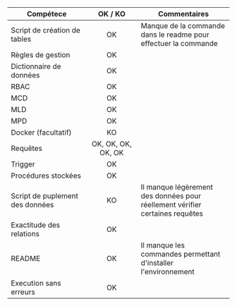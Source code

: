 <table><thead>
  <tr>
    <th width=5000>Compétece</th>
    <th width=5000>OK / KO</th>
    <th width=5000>Commentaires</th>
  </tr></thead>
<tbody>
  <tr>
    <td>Script de création de tables</td>
    <td align='center'>OK</td>
    <td>Manque de la commande dans le readme pour effectuer la commande</td>
  </tr>
  <tr>
    <td>Règles de gestion</td>
    <td align='center'>OK</td>
    <td></td>
  </tr>
  <tr>
    <td>Dictionnaire de données</td>
    <td align='center'>OK</td>
    <td></td>
  </tr>
  <tr>
    <td>RBAC</td>
    <td align='center'>OK</td>
    <td></td>
  </tr>
  <tr>
    <td>MCD</td>
    <td align='center'>OK</td>
    <td></td>
  </tr>
  <tr>
    <td>MLD</td>
    <td align='center'>OK</td>
    <td></td>
  </tr>
  <tr>
    <td>MPD</td>
    <td align='center'>OK</td>
    <td></td>
  </tr>
  <tr>
    <td>Docker (facultatif)</td>
    <td align='center'>KO</td>
    <td></td>
  </tr>
  <tr>
    <td>Requêtes</td>
    <td align='center'>OK, OK, OK, OK, OK</td>
    <td></td>
  </tr>
  <tr>
    <td>Trigger</td>
    <td align='center'>OK</td>
    <td></td>
  </tr>
  <tr>
    <td>Procédures stockées</td>
    <td align='center'>OK</td>
    <td></td>
  </tr>
  <tr>
    <td>Script de puplement des données</td>
    <td align='center'>KO</td>
    <td>Il manque légèrement des données pour réellement vérifier certaines requêtes</td>
  </tr>
  <tr>
    <td>Exactitude des relations</td>
    <td align='center'>OK</td>
    <td></td>
  </tr>
  <tr>
    <td>README</td>
    <td align='center'>OK</td>
    <td>Il manque les commandes permettant d'installer l'environnement</td>
  </tr>
  <tr>
    <td>Execution sans erreurs</td>
    <td align='center'>OK</td>
    <td></td>
  </tr>
</tbody></table>
